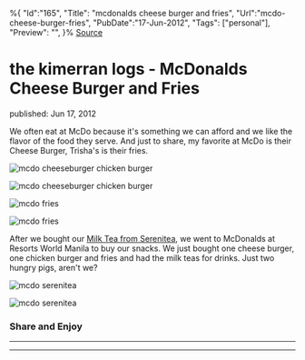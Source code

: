 ﻿%{
    "Id":"165",
    "Title": "mcdonalds cheese burger and fries",
    "Url":"mcdo-cheese-burger-fries",
    "PubDate":"17-Jun-2012",
    "Tags": ["personal"],
    "Preview": "",
}%
[Source](http://markhughneri.com/blog/76/mcdo-cheese-burger-fries/ "Permalink to the kimerran logs - McDonalds Cheese Burger and Fries")

# the kimerran logs - McDonalds Cheese Burger and Fries

published: Jun 17, 2012

We often eat at McDo because it's something we can afford and we like the flavor of the food they serve. And just to share, my favorite at McDo is their Cheese Burger, Trisha's is their fries.

![mcdo cheeseburger chicken burger][1]

![mcdo cheeseburger chicken burger][2]

![mcdo fries][1]

![mcdo fries][3]

After we bought our [Milk Tea from Serenitea][4], we went to McDonalds at Resorts World Manila to buy our snacks. We just bought one cheese burger, one chicken burger and fries and had the milk teas for drinks. Just two hungry pigs, aren't we?

![mcdo serenitea][1]

![mcdo serenitea][5]

### Share and Enjoy

* * *

* * *

[1]: http://markhughneri.com/blog/assets/loading.gif
[2]: http://www.sisigbytes.com/food/wp-content/uploads/sites/2/2012/06/mcdo-cheeseburger-chicken-burger.jpg
[3]: http://www.sisigbytes.com/food/wp-content/uploads/sites/2/2012/06/mcdo-fries.jpg
[4]: http://spicykendi.comx.ph/2012/06/17/serenitea-milk-tea/
[5]: http://www.sisigbytes.com/food/wp-content/uploads/sites/2/2012/06/mcdo-serenitea.jpg

